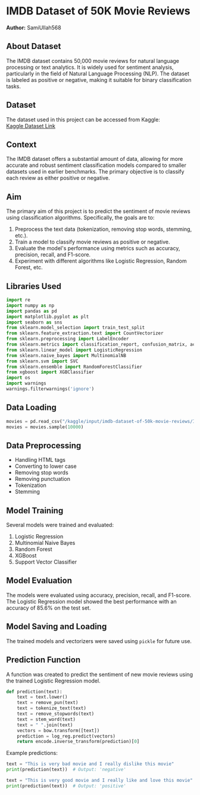 # IMDB Dataset of 50K Movie Reviews

**Author:** SamiUllah568

## About Dataset

The IMDB dataset contains 50,000 movie reviews for natural language processing or text analytics. It is widely used for sentiment analysis, particularly in the field of Natural Language Processing (NLP). The dataset is labeled as positive or negative, making it suitable for binary classification tasks.

## Dataset
The dataset used in this project can be accessed from Kaggle:  
[Kaggle Dataset Link](https://www.kaggle.com/datasets/lakshmi25npathi/imdb-dataset-of-50k-movie-reviews)


## Context

The IMDB dataset offers a substantial amount of data, allowing for more accurate and robust sentiment classification models compared to smaller datasets used in earlier benchmarks. The primary objective is to classify each review as either positive or negative.

## Aim

The primary aim of this project is to predict the sentiment of movie reviews using classification algorithms. Specifically, the goals are to:

1. Preprocess the text data (tokenization, removing stop words, stemming, etc.).
2. Train a model to classify movie reviews as positive or negative.
3. Evaluate the model's performance using metrics such as accuracy, precision, recall, and F1-score.
4. Experiment with different algorithms like Logistic Regression, Random Forest, etc.

## Libraries Used

```python
import re
import numpy as np 
import pandas as pd 
import matplotlib.pyplot as plt
import seaborn as sns
from sklearn.model_selection import train_test_split
from sklearn.feature_extraction.text import CountVectorizer
from sklearn.preprocessing import LabelEncoder
from sklearn.metrics import classification_report, confusion_matrix, accuracy_score
from sklearn.linear_model import LogisticRegression
from sklearn.naive_bayes import MultinomialNB
from sklearn.svm import SVC
from sklearn.ensemble import RandomForestClassifier
from xgboost import XGBClassifier
import os
import warnings
warnings.filterwarnings('ignore')
```

## Data Loading

```python
movies = pd.read_csv("/kaggle/input/imdb-dataset-of-50k-movie-reviews/IMDB Dataset.csv")
movies = movies.sample(10000)
```

## Data Preprocessing

- Handling HTML tags
- Converting to lower case
- Removing stop words
- Removing punctuation
- Tokenization
- Stemming

## Model Training

Several models were trained and evaluated:

1. Logistic Regression
2. Multinomial Naive Bayes
3. Random Forest
4. XGBoost
5. Support Vector Classifier

## Model Evaluation

The models were evaluated using accuracy, precision, recall, and F1-score. The Logistic Regression model showed the best performance with an accuracy of 85.6% on the test set.

## Model Saving and Loading

The trained models and vectorizers were saved using `pickle` for future use.

## Prediction Function

A function was created to predict the sentiment of new movie reviews using the trained Logistic Regression model.

```python
def prediction(text):
    text = text.lower()
    text = remove_pun(text)
    text = tokenize_text(text)
    text = remove_stopwords(text)
    text = stem_word(text)
    text = " ".join(text)
    vectors = bow.transform([text])
    prediction = log_reg.predict(vectors)
    return encode.inverse_transform(prediction)[0]
```

Example predictions:

```python
text = "This is very bad movie and I really dislike this movie"
print(prediction(text))  # Output: 'negative'

text = "This is very good movie and I really like and love this movie"
print(prediction(text))  # Output: 'positive'
```